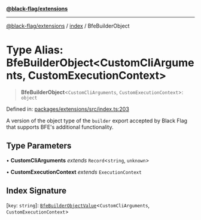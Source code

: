 [**@black-flag/extensions**][1]

---

[@black-flag/extensions][1] / [index][2] / BfeBuilderObject

# Type Alias: BfeBuilderObject\<CustomCliArguments, CustomExecutionContext>

> **BfeBuilderObject**<`CustomCliArguments`, `CustomExecutionContext`>: `object`

Defined in: [packages/extensions/src/index.ts:203][3]

A version of the object type of the `builder` export accepted by Black Flag
that supports BFE's additional functionality.

## Type Parameters

• **CustomCliArguments** _extends_ `Record`<`string`, `unknown`>

• **CustomExecutionContext** _extends_ `ExecutionContext`

## Index Signature

\[`key`: `string`]: [`BfeBuilderObjectValue`][4]<`CustomCliArguments`, `CustomExecutionContext`>

[1]: ../../README.md
[2]: ../README.md
[3]: https://github.com/Xunnamius/black-flag/blob/1b1b5b597cf8302c1cc5affdd2e1dd9189034907/packages/extensions/src/index.ts#L203
[4]: BfeBuilderObjectValue.md
